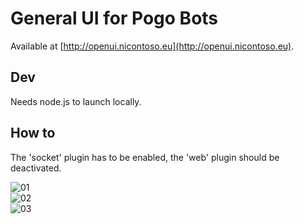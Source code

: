 # General UI for Pogo Bots
  
Available at [http://openui.nicontoso.eu](http://openui.nicontoso.eu).  

## Dev

Needs node.js to launch locally.  

## How to

The 'socket' plugin has to be enabled, the 'web' plugin should be deactivated.

![01](https://github.com/OpenPoGo/OpenPoGoUI/blob/master/screenshots/01.png?raw=true)  
![02](https://github.com/OpenPoGo/OpenPoGoUI/blob/master/screenshots/02.png?raw=true)  
![03](https://github.com/OpenPoGo/OpenPoGoUI/blob/master/screenshots/03.png?raw=true)  
